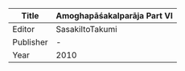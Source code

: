 |Title | Amoghapāśakalparāja Part VI 
| --- | --- 
|Editor | SasakiItoTakumi
|Publisher | -
|Year | 2010
